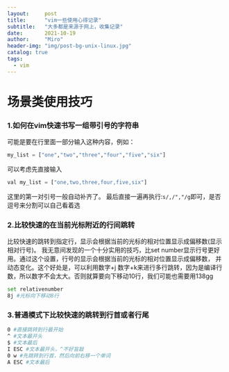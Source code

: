 ```yaml
---
layout:     post
title:      "vim一些使用心得记录"
subtitle:   "大多都是来源于网上，收集记录"
date:       2021-10-19
author:     "Miro"
header-img: "img/post-bg-unix-linux.jpg"
catalog: true
tags:
  - vim
---
```


# 场景类使用技巧
### 1.如何在vim快速书写一组带引号的字符串
可能是要在行里面一部分输入这种内容，例如：
```python
my_list = ["one","two","three","four","five","six"]
```
可以考虑先直接输入
```python
val my_list = ["one,two,three,four,five,six"]
```
这里的第一对引号一般自动补齐了。
最后直接一遍再执行:```s/,/","/g```即可，是否逗号来分割可以自己看着选

### 2.比较快速的在当前光标附近的行间跳转
比较快速的跳转到指定行，显示会根据当前的光标的相对位置显示成偏移数(显示相对行号)。
我无意间发现的一个十分实用的技巧，比set number显示行号更好用。通过这个设置，行号的显示会根据当前的光标的相对位置显示成偏移数，
并动态变化。这个好处是，可以利用数字+j 数字+k来进行多行跳转，因为是编译行数，所以数字不会太大。否则就算要向下移动10行，我们可能也需要用138gg
```bash
set relativenumber
8j #光标向下移动8行
```

### 3.普通模式下比较快速的跳转到行首或者行尾
```bash
0 #直接跳转到行最开始
^ #文本最开头
$ #文本最后
I ESC #文本最开头，^不好盲敲
0 w #先跳转到行首，然后向前右移一个单词
A ESC #文本最后
```